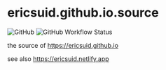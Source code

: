 # ericsuid.github.io.source

![GitHub](https://img.shields.io/github/license/ericsuid/ericsuid.github.io.source?style=flat-square)
![GitHub Workflow Status](https://img.shields.io/github/workflow/status/ericsuid/ericsuid.github.io.source/deploy?style=flat-square)

the source of https://ericsuid.github.io

see also https://ericsuid.netlify.app


